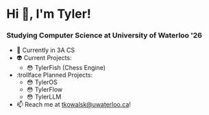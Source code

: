 # Hi 👋, I'm Tyler!

### Studying Computer Science at University of Waterloo '26
- 📖 Currently in 3A CS
- :alien: Current Projects:
    - :flushed: TylerFish (Chess Engine) 
- :trollface Planned Projects:
    - :flushed: TylerOS
    - :flushed: TylerFlow
    - :flushed: TylerLLM
- :mailbox: Reach me at tkowalsk@uwaterloo.ca! 



<!--
**tkowalski9938/tkowalski9938** is a ✨ _special_ ✨ repository because its `README.md` (this file) appears on your GitHub profile.

Here are some ideas to get you started:

- 🔭 I’m currently working on ...
- 🌱 I’m currently learning ...
- 👯 I’m looking to collaborate on ...
- 🤔 I’m looking for help with ...
- 💬 Ask me about ...
- 📫 How to reach me: ...
- 😄 Pronouns: ...
- ⚡ Fun fact: ...
-->
